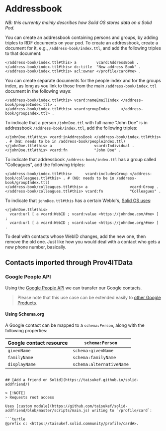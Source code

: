 # Addressbook
_NB: this currently mainly describes how Solid OS stores data on a Solid Pod._

You can create an addressbook containing persons and groups, by adding triples to RDF documents on your pod.
To create an addressbook, create a document for it, e.g., `/address-book/index.ttl`, and add the following triples to that document:

```turtle
</address-book/index.ttl#this> a         vcard:AddressBook .
</address-book/index.ttl#this> dc:title  "New address Book" .
</address-book/index.ttl#this> acl:owner </profile/card#me> .
```

You can create separate documents for the people index and for the groups index, as long as you link to those from the main `/address-book/index.ttl` document in the following ways:

```turtle
</address-book/index.ttl#this> vcard:nameEmailIndex </address-book/peopleIndex.ttl> .
</address-book/index.ttl#this> vcard:groupIndex     </address-book/groupIndex.ttl> .
```

To indicate that a person `/johnDoe.ttl` with full name "John Doe" is in addressbook `/address-book/index.ttl`, add the following triples:

```turtle
</johnDoe.ttl#this> vcard:inAddressBook </address-book/index.ttl#this> . # (NB: needs to be in /address-book/peopleIndex.ttl)
</johnDoe.ttl#this> a                   vcard:Individual .
</johnDoe.ttl#this> vcard:fn            "John Doe" .
```

To indicate that addressbook `/address-book/index.ttl` has a group called "Colleagues", add the following triples:

```turtle
</address-book/index.ttl#this>      vcard:includesGroup </address-book/colleagues.ttl#this> . # (NB: needs to be in /address-book/groupIndex.ttl)
</address-book/colleagues.ttl#this> a                   vcard:Group .
</address-book/colleagues.ttl#this> vcard:fn            "Colleagues" .
```

To indicate that `johnDoe.ttl#this` has a certain WebId's, [Solid OS uses](https://github.com/solid/contacts-pane/blob/v2.4.6/webidControl.js#L40-L42):
```turtle
</johnDoe.ttl#this>
  vcard:url [ a vcard:WebID ; vcard:value <https://johndoe.com/#me> ] ;
  vcard:url [ a vcard:WebID ; vcard:value <https://johndoe.org/#me> ] .
```
To deal with contacts whose WebID changes, add the new one, then remove the old one. Just like how you would deal with a contact who gets a new phone number, basically.

## Contacts imported through Prov4ITData


### Google People API

Using the [Google People API](https://developers.google.com/people?hl=en) we can transfer our Google contacts.

> Please note that this use case can be extended easily to [other Google Products](https://developers.google.com/products?hl=en).

#### Using Schema.org

A Google contact can be mapped to a `schema:Person`, along with the following properties:

| Google contact resource | `schema:Person`          |
| ----------------------- | ------------------------ |
| `givenName`             | `schema:givenName`       |
| `familyName`            | `schema:familyName`      |
| `displayName`           | `schema:alternativeName` |



[PROV4ITDaTa-demo-HTML]: https://camps.aptaracorp.com/ACM_PMS/PMS/ACM/WWW21COMPANION/136/7b7ad165-8c01-11eb-8d84-166a08e17233/OUT/www21companion-136.html
[PROV4IDaTa-demo-pdf]: https://biblio.ugent.be/publication/8704820/file/8704821.pdf

[RML-mapping]: #rml-mapping-documents
[provenance]: #automatic-data-provenance-generation

[Comunica]: https://comunica.dev/
[DCAT]: https://www.w3.org/TR/vocab-dcat-2/
[DTP]: https://datatransferproject.dev/
[FAIR]: https://www.go-fair.org/
[Flickr]: https://www.flickr.com/about
[Flickr-API]: https://www.flickr.com/services/developer/api/
[HTTPS]: https://www.ietf.org/rfc/rfc2818.txt
[Google People API]: https://developers.google.com/people?hl=en
[Imgur]: https://imgur.com/
[Imgur-API]: https://apidocs.imgur.com/
[KGC]: https://www.knowledgegraph.tech/
[KGC-PDF]: assets/presentation-kgc2021.pdf
[KGC-VIDEO]: https://knowledgegraphconference.vhx.tv/packages/kgc-21-attendees/videos/ben-de-meester-prov4itdata-flexible-knowledge-graph-generation-within-reach
[LDP]: https://www.w3.org/TR/ldp/
[OAuth]: https://oauth.net/
[OAuth1.0a]: https://oauth.net/core/1.0a/
[OpenIDConnect]: https://openid.net/connect/
[PIMS]: https://edps.europa.eu/data-protection/our-work/subjects/personal-information-management-system_en
[PROV-O]: https://www.w3.org/TR/prov-o/
[RDF]: https://www.w3.org/TR/rdf-concepts/
[REST]: https://www.ics.uci.edu/~fielding/pubs/dissertation/top.htm
[R2RML]: https://www.w3.org/TR/r2rml/
[RML.io]: https://rml.io
[RML-spec]: http://rml.io/spec.html
[RMLMapper-JAVA]: https://github.com/RMLio/rmlmapper-java
[RMLMapper-api]: https://github.com/RMLio/rmlmapper-webapi-js
[Schema.org]: https://schema.org/docs/full.html
[Solid]: https://inrupt.com/solid/
[Turtle]: https://www.w3.org/TR/turtle/
[WWW2021]: https://www2021.thewebconf.org/
[WWW2021-PDF]: assets/presentation-www2021.pdf
[WWW2021-VIDEO]: https://youtu.be/vwobfnAuxf0
```

## [Add a friend on Solid](https://taisukef.github.io/solid-addfriend/)

> [!NOTE]  
> Requests root access

Uses [custom module](https://github.com/taisukef/solid-addfriend/blob/master/scripts/main.js) writing to `/profile/card`:

```turtle
@prefix c: <https://taisukef.solid.community/profile/card#>.
```
